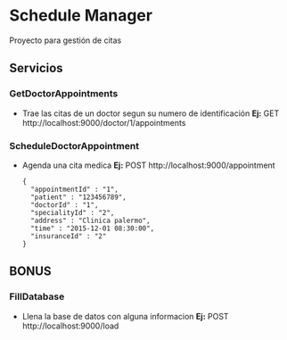 # Schedule Manager

Proyecto para gestión de citas

## Servicios

### GetDoctorAppointments

 * Trae las citas de un doctor segun su numero de identificación
   **Ej:** GET http://localhost:9000/doctor/1/appointments

### ScheduleDoctorAppointment

 * Agenda una cita medica
   **Ej:** POST http://localhost:9000/appointment
   ```
   {
     "appointmentId" : "1",
     "patient" : "123456789",
     "doctorId" : "1",
     "specialityId" : "2",
     "address" : "Clinica palermo",
     "time" : "2015-12-01 08:30:00",
     "insuranceId" : "2"
   }
   ```

## BONUS

### FillDatabase

 * Llena la base de datos con alguna informacion
   **Ej:** POST http://localhost:9000/load



